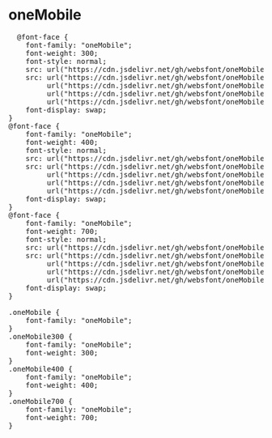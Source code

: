 # oneMobile

<pre>
  @font-face {
    font-family: "oneMobile";
    font-weight: 300;
    font-style: normal;
    src: url("https://cdn.jsdelivr.net/gh/websfont/oneMobile/oneMobile-Light.eot");
    src: url("https://cdn.jsdelivr.net/gh/websfont/oneMobile/oneMobile-Light.eot?#iefix") format("embedded-opentype"),
         url("https://cdn.jsdelivr.net/gh/websfont/oneMobile/oneMobile-Light.woff2") format("woff2"),
         url("https://cdn.jsdelivr.net/gh/websfont/oneMobile/oneMobile-Light.woff") format("woff"),
         url("https://cdn.jsdelivr.net/gh/websfont/oneMobile/oneMobile-Light.ttf") format("truetype");
    font-display: swap;
} 
@font-face {
    font-family: "oneMobile";
    font-weight: 400;
    font-style: normal;
    src: url("https://cdn.jsdelivr.net/gh/websfont/oneMobile/oneMobile-Regular.eot");
    src: url("https://cdn.jsdelivr.net/gh/websfont/oneMobile/oneMobile-Regular.eot?#iefix") format("embedded-opentype"),
         url("https://cdn.jsdelivr.net/gh/websfont/oneMobile/oneMobile-Regular.woff2") format("woff2"),
         url("https://cdn.jsdelivr.net/gh/websfont/oneMobile/oneMobile-Regular.woff") format("woff"),
         url("https://cdn.jsdelivr.net/gh/websfont/oneMobile/oneMobile-Regular.ttf") format("truetype");
    font-display: swap;
} 
@font-face {
    font-family: "oneMobile";
    font-weight: 700;
    font-style: normal;
    src: url("https://cdn.jsdelivr.net/gh/websfont/oneMobile/oneMobile-Bold.eot");
    src: url("https://cdn.jsdelivr.net/gh/websfont/oneMobile/oneMobile-Bold.eot?#iefix") format("embedded-opentype"),
         url("https://cdn.jsdelivr.net/gh/websfont/oneMobile/oneMobile-Bold.woff2") format("woff2"),
         url("https://cdn.jsdelivr.net/gh/websfont/oneMobile/oneMobile-Bold.woff") format("woff"),
         url("https://cdn.jsdelivr.net/gh/websfont/oneMobile/oneMobile-Bold.ttf") format("truetype");
    font-display: swap;
} 

.oneMobile {
    font-family: "oneMobile";
}
.oneMobile300 {
    font-family: "oneMobile";
    font-weight: 300;
}
.oneMobile400 {
    font-family: "oneMobile";
    font-weight: 400;
}
.oneMobile700 {
    font-family: "oneMobile";
    font-weight: 700;
}
</pre>
